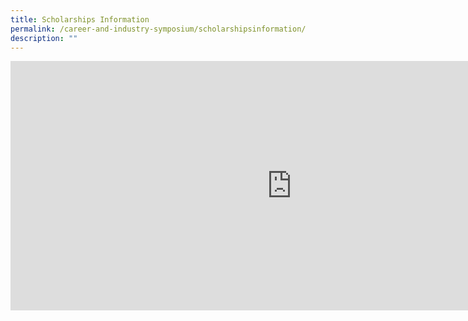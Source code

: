 ```yaml
---
title: Scholarships Information
permalink: /career-and-industry-symposium/scholarshipsinformation/
description: ""
---
```

<iframe allowfullscreen="" allow="accelerometer; autoplay; clipboard-write; encrypted-media; gyroscope; picture-in-picture; web-share" frameborder="0" title="ASRJC Career Symposium 2021 Scholarships BrightSparks" src="https://www.youtube.com/embed/X6-QQcKlzbg" height="399" width="900"></iframe>